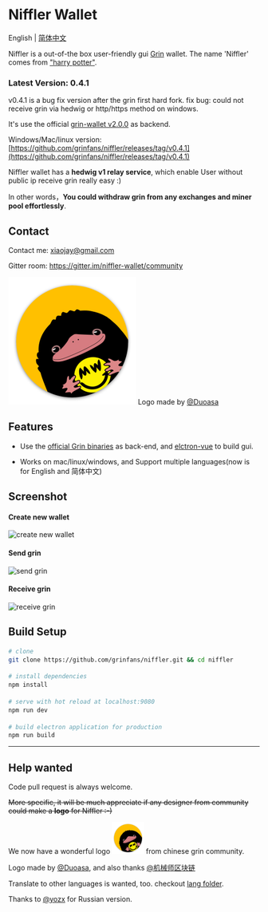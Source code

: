 # Niffler Wallet

English | [简体中文](./README.zh-CN.md)

Niffler is a out-of-the box user-friendly gui [Grin](https://github.com/mimblewimble/grin) wallet.
The name 'Niffler' comes from ["harry potter"](https://harrypotter.fandom.com/wiki/Niffler).

### Latest Version: 0.4.1

v0.4.1 is a bug fix version after the grin first hard fork.
fix bug: could not receive grin via hedwig or http/https method on windows.

It's use the official [grin-wallet v2.0.0](https://github.com/mimblewimble/grin/releases/tag/v2.0.0)  as backend. 

Windows/Mac/linux version:[https://github.com/grinfans/niffler/releases/tag/v0.4.1](https://github.com/grinfans/niffler/releases/tag/v0.4.1)

Niffler wallet has a **hedwig v1 relay service**, which enable User without public ip receive grin really easy :)

In other words，**You could withdraw grin from any exchanges and miner pool effortlessly**.


## Contact

Contact me: xiaojay@gmail.com

Gitter room: https://gitter.im/niffler-wallet/community


<img src="/src/renderer/assets/logo.png" width="256"> Logo made by [@Duoasa](https://weibo.com/u/3197271025)

## Features

* Use the [official Grin binaries](https://github.com/mimblewimble/grin/releases) as back-end, and [elctron-vue](https://github.com/SimulatedGREG/electron-vue) to build gui.

* Works on mac/linux/windows, and Support multiple languages(now is for English and 简体中文)

## Screenshot

#### Create new wallet

![create new wallet](https://media.giphy.com/media/IeuEOtJvxCLqqiCCyr/giphy.gif)

#### Send grin


![send grin](https://media.giphy.com/media/LO2sAR3HmocCdbTwEh/giphy.gif)

#### Receive grin
![receive grin](https://media.giphy.com/media/iFbSw9rhh5fGVSzyZf/giphy.gif)


## Build Setup

``` bash
# clone
git clone https://github.com/grinfans/niffler.git && cd niffler

# install dependencies
npm install

# serve with hot reload at localhost:9080
npm run dev

# build electron application for production
npm run build


```

---

## Help wanted

Code pull request is always welcome.

~~More specific, it will be much appreciate if any designer from community could make a **logo** for Niffler :-)~~

We now have a wonderful logo <img src="/src/renderer/assets/logo.png" width="64"> from chinese grin community.

Logo made by [@Duoasa](https://weibo.com/u/3197271025), and also thanks [@机械师区块链](https://weibo.com/u/6318956004)

Translate to other languages is wanted, too. checkout [lang folder](https://github.com/grinfans/niffler/tree/master/src/lang).

Thanks to  [@yozx](https://github.com/yozx) for Russian version.
